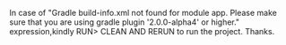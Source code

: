 In case of "Gradle build-info.xml not found for module app. Please make sure that you are using gradle plugin '2.0.0-alpha4' or higher."
expression,kindly
RUN> CLEAN AND RERUN
to run the project.
Thanks.
